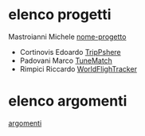 # elenco progetti

Mastroianni Michele [nome-progetto](template.md)
- Cortinovis Edoardo [TripPshere](TripSphere.md)
- Padovani Marco [TuneMatch](padovani.md)
- Rimpici Riccardo [WorldFlighTracker](WorldFlighTracker.md)


# elenco argomenti
[argomenti](argomenti.md)
